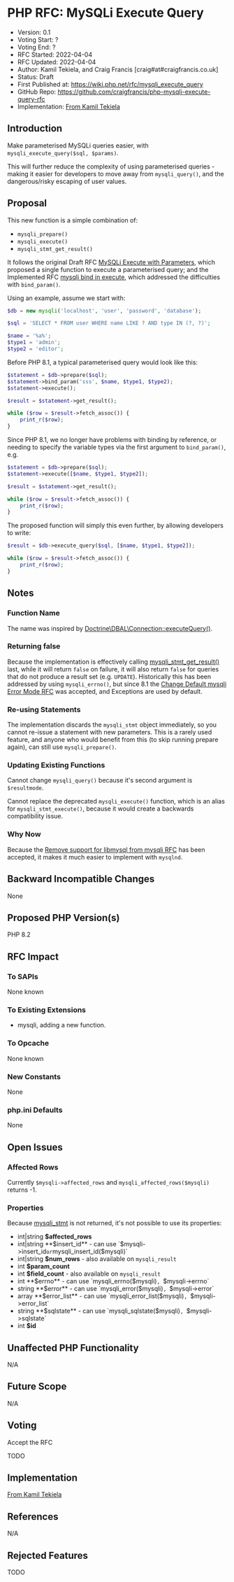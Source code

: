 # PHP RFC: MySQLi Execute Query

* Version: 0.1
* Voting Start: ?
* Voting End: ?
* RFC Started: 2022-04-04
* RFC Updated: 2022-04-04
* Author: Kamil Tekiela, and Craig Francis [craig#at#craigfrancis.co.uk]
* Status: Draft
* First Published at: https://wiki.php.net/rfc/mysqli_execute_query
* GitHub Repo: https://github.com/craigfrancis/php-mysqli-execute-query-rfc
* Implementation: [From Kamil Tekiela](https://github.com/php/php-src/compare/master...kamil-tekiela:execute_query)

## Introduction

Make parameterised MySQLi queries easier, with `mysqli_execute_query($sql, $params)`.

This will further reduce the complexity of using parameterised queries - making it easier for developers to move away from `mysqli_query()`, and the dangerous/risky escaping of user values.

## Proposal

This new function is a simple combination of:

- `mysqli_prepare()`
- `mysqli_execute()`
- `mysqli_stmt_get_result()`

It follows the original Draft RFC [MySQLi Execute with Parameters](https://wiki.php.net/rfc/mysqli_execute_parameters), which proposed a single function to execute a parameterised query; and the Implemented RFC [mysqli bind in execute](https://wiki.php.net/rfc/mysqli_bind_in_execute), which addressed the difficulties with `bind_param()`.

Using an example, assume we start with:

```php
$db = new mysqli('localhost', 'user', 'password', 'database');

$sql = 'SELECT * FROM user WHERE name LIKE ? AND type IN (?, ?)';

$name = '%a%';
$type1 = 'admin';
$type2 = 'editor';
```

Before PHP 8.1, a typical parameterised query would look like this:

```php
$statement = $db->prepare($sql);
$statement->bind_param('sss', $name, $type1, $type2);
$statement->execute();

$result = $statement->get_result();

while ($row = $result->fetch_assoc()) {
    print_r($row);
}
```

Since PHP 8.1, we no longer have problems with binding by reference, or needing to specify the variable types via the first argument to `bind_param()`, e.g.

```php
$statement = $db->prepare($sql);
$statement->execute([$name, $type1, $type2]);

$result = $statement->get_result();

while ($row = $result->fetch_assoc()) {
    print_r($row);
}
```

The proposed function will simply this even further, by allowing developers to write:

```php
$result = $db->execute_query($sql, [$name, $type1, $type2]);

while ($row = $result->fetch_assoc()) {
    print_r($row);
}
```

## Notes

### Function Name

The name was inspired by [Doctrine\DBAL\Connection::executeQuery()](https://www.doctrine-project.org/projects/doctrine-dbal/en/latest/reference/data-retrieval-and-manipulation.html#executequery).

### Returning false

Because the implementation is effectively calling [mysqli_stmt_get_result()](https://www.php.net/mysqli_stmt_get_result) last, while it will return `false` on failure, it will also return `false` for queries that do not produce a result set (e.g. `UPDATE`). Historically this has been addressed by using `mysqli_errno()`, but since 8.1 the [Change Default mysqli Error Mode RFC](https://wiki.php.net/rfc/mysqli_default_errmode) was accepted, and Exceptions are used by default.

### Re-using Statements

The implementation discards the `mysqli_stmt` object immediately, so you cannot re-issue a statement with new parameters. This is a rarely used feature, and anyone who would benefit from this (to skip running prepare again), can still use `mysqli_prepare()`.

### Updating Existing Functions

Cannot change `mysqli_query()` because it's second argument is `$resultmode`.

Cannot replace the deprecated `mysqli_execute()` function, which is an alias for `mysqli_stmt_execute()`, because it would create a backwards compatibility issue.

### Why Now

Because the [Remove support for libmysql from mysqli RFC](https://wiki.php.net/rfc/mysqli_support_for_libmysql) has been accepted, it makes it much easier to implement with `mysqlnd`.

## Backward Incompatible Changes

None

## Proposed PHP Version(s)

PHP 8.2

## RFC Impact

### To SAPIs

None known

### To Existing Extensions

- mysqli, adding a new function.

### To Opcache

None known

### New Constants

None

### php.ini Defaults

None

## Open Issues

### Affected Rows

Currently `$mysqli->affected_rows` and `mysqli_affected_rows($mysqli)` returns -1.

### Properties

Because [mysqli_stmt](https://www.php.net/manual/en/class.mysqli-stmt.php) is not returned, it's not possible to use its properties:

- int|string **$affected_rows**
- int|string **$insert_id** - can use `$mysqli->insert_id` or `mysqli_insert_id($mysqli)`
- int|string **$num_rows** - also available on `mysqli_result`
- int **$param_count**
- int **$field_count** - also available on `mysqli_result`
- int **$errno** - can use `mysqli_errno($mysqli)`, `$mysqli->errno`
- string **$error** - can use `mysqli_error($mysqli)`, `$mysqli->error`
- array **$error_list** - can use `mysqli_error_list($mysqli)`, `$mysqli->error_list`
- string **$sqlstate** - can use `mysqli_sqlstate($mysqli)`, `$mysqli->sqlstate`
- int **$id**

## Unaffected PHP Functionality

N/A

## Future Scope

N/A

## Voting

Accept the RFC

TODO

## Implementation

[From Kamil Tekiela](https://github.com/php/php-src/compare/master...kamil-tekiela:execute_query)

## References

N/A

## Rejected Features

TODO
